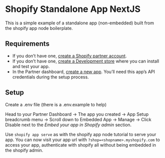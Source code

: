 # Shopify Standalone App NextJS

This is a simple example of a standalone app (non-embedded) built from the shopify app node boilerplate.

## Requirements

- If you don’t have one, [create a Shopify partner account](https://partners.shopify.com/signup).
- If you don’t have one, [create a Development store](https://help.shopify.com/en/partners/dashboard/development-stores#create-a-development-store) where you can install and test your app.
- In the Partner dashboard, [create a new app](https://help.shopify.com/en/api/tools/partner-dashboard/your-apps#create-a-new-app). You’ll need this app’s API credentials during the setup process.

## Setup

Create a .env file (there is a .env.example to help)

Head to your Partner Dashboard -> The app you created -> App Setup breadcrumb menu -> Scroll down to Embedded App -> Manage -> Click Disable next to the _Embed your app in Shopify admin_ section.

Use `shopify app serve` as with the shopify app node tutorial to serve your app. You can now visit your app url with `?shop=<shopname>.myshopify.com` to access your app, authenticate with shopify all without being embedded in the shopify admin.
